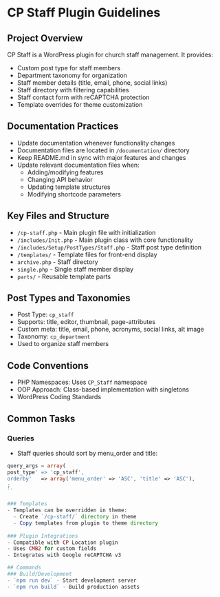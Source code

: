 # CP Staff Plugin Guidelines

## Project Overview

CP Staff is a WordPress plugin for church staff management. It provides:

- Custom post type for staff members
- Department taxonomy for organization
- Staff member details (title, email, phone, social links)
- Staff directory with filtering capabilities
- Staff contact form with reCAPTCHA protection
- Template overrides for theme customization

## Documentation Practices

- Update documentation whenever functionality changes
- Documentation files are located in `/documentation/` directory
- Keep README.md in sync with major features and changes
- Update relevant documentation files when:
  - Adding/modifying features
  - Changing API behavior
  - Updating template structures
  - Modifying shortcode parameters

## Key Files and Structure

- `/cp-staff.php` - Main plugin file with initialization
- `/includes/Init.php` - Main plugin class with core functionality
- `/includes/Setup/PostTypes/Staff.php` - Staff post type definition
- `/templates/` - Template files for front-end display
- `archive.php` - Staff directory
- `single.php` - Single staff member display
- `parts/` - Reusable template parts

## Post Types and Taxonomies

- Post Type: `cp_staff`
- Supports: title, editor, thumbnail, page-attributes
- Custom meta: title, email, phone, acronyms, social links, alt image
- Taxonomy: `cp_department`
- Used to organize staff members

## Code Conventions

- PHP Namespaces: Uses `CP_Staff` namespace
- OOP Approach: Class-based implementation with singletons
- WordPress Coding Standards

## Common Tasks

### Queries

- Staff queries should sort by menu_order and title:

 ```php
query_args = array(
post_type' => 'cp_staff',
orderby'   => array('menu_order' => 'ASC', 'title' => 'ASC'),
;
``
 
 ### Templates
 - Templates can be overridden in theme:
   - Create `/cp-staff/` directory in theme
   - Copy templates from plugin to theme directory
   
 ### Plugin Integrations
 - Compatible with CP Location plugin
 - Uses CMB2 for custom fields
 - Integrates with Google reCAPTCHA v3
 
 ## Commands
 ### Build/Development
 - `npm run dev` - Start development server
- `npm run build` - Build production assets
